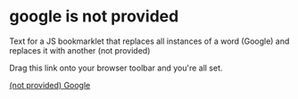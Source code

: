 google is not provided
========================

Text for a JS bookmarklet that replaces all instances of a word (Google) and replaces it with another (not provided)

Drag this link onto your browser toolbar and you're all set.

<a href="javascript:function%20htmlreplace(a,b,element){if(!element)element=document.body;var%20nodes=element.childNodes;for(var%20n=0;n<nodes.length;n++){if(nodes[n].nodeType==Node.TEXT_NODE){nodes[n].textContent=nodes[n].textContent.replace(new%20RegExp(a,'gi'),b);}else{htmlreplace(a,b,nodes[n]);}}}htmlreplace('Google','(not%20provided)');">(not provided) Google</a>